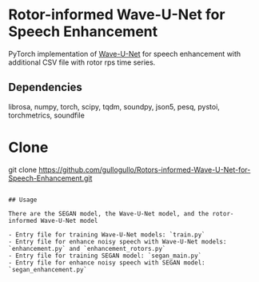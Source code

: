 # Rotor-informed Wave-U-Net for Speech Enhancement

PyTorch implementation of [Wave-U-Net](https://arxiv.org/abs/1806.03185) for speech enhancement with additional CSV file with rotor rps time series.

## Dependencies

librosa, numpy, torch, scipy, tqdm, soundpy, json5, pesq, pystoi, torchmetrics, soundfile

# Clone
git clone https://github.com/gullogullo/Rotors-informed-Wave-U-Net-for-Speech-Enhancement.git
```

## Usage 

There are the SEGAN model, the Wave-U-Net model, and the rotor-informed Wave-U-Net model

- Entry file for training Wave-U-Net models: `train.py`
- Entry file for enhance noisy speech with Wave-U-Net models: `enhancement.py` and `enhancement_rotors.py`
- Entry file for training SEGAN model: `segan_main.py`
- Entry file for enhance noisy speech with SEGAN model: `segan_enhancement.py`